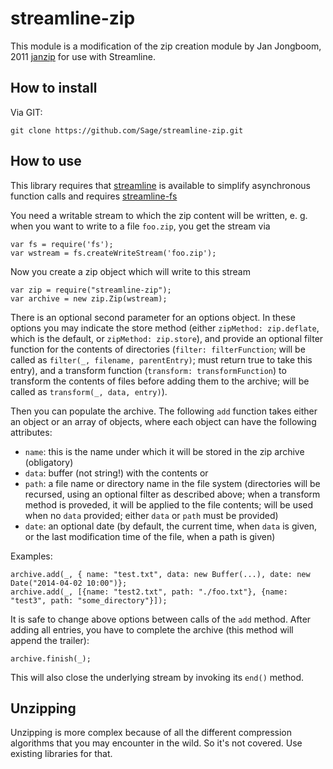 # streamline-zip

This module is a modification of the zip creation module by Jan Jongboom, 2011 [janzip](https://www.github.com/janjongboom/node-native-zip) for use with Streamline.

## How to install

Via GIT:

    git clone https://github.com/Sage/streamline-zip.git
    
## How to use

This library requires that [streamline](https://github.com/Sage/streamlinejs) is available to simplify asynchronous function calls and requires [streamline-fs](https://github.com/Sage/streamline-fs)

You need a writable stream to which the zip content will be written, e. g. when you want to write to a file `foo.zip`, you get the stream via

    var fs = require('fs');
    var wstream = fs.createWriteStream('foo.zip');

Now you create a zip object which will write to this stream

    var zip = require("streamline-zip");
    var archive = new zip.Zip(wstream);

There is an optional second parameter for an options object. In these options you may indicate the store method (either `zipMethod: zip.deflate`, which is the default, or `zipMethod: zip.store`),
and provide an optional filter function for the contents of directories (`filter: filterFunction`; will be called as `filter(_, filename, parentEntry)`; must return true to take this entry), and a transform function (`transform: transformFunction`) to transform the contents of files before adding them to the archive; will be called as `transform(_, data, entry)`). 

Then you can populate the archive. The following `add` function takes either an object or an array of objects, where each object can have the following attributes:

   * `name`: this is the name under which it will be stored in the zip archive (obligatory)
   * `data`: buffer (not string!) with the contents or
   * `path`: a file name or directory name in the file system (directories will be recursed, using an optional filter as described above; when a transform method is proveded, it will be applied to the file contents; will be used when no `data` provided; either `data` or `path` must be provided)
   * `date`: an optional date (by default, the current time, when `data` is given, or the last modification time of the file, when a path is given)

Examples:

    archive.add(_, { name: "test.txt", data: new Buffer(...), date: new Date("2014-04-02 10:00")};
    archive.add(_, [{name: "test2.txt", path: "./foo.txt"}, {name: "test3", path: "some_directory"}]);

It is safe to change above options between calls of the `add` method. 
After adding all entries, you have to complete the archive (this method will append the trailer):

    archive.finish(_);

This will also close the underlying stream by invoking its `end()` method. 

## Unzipping

Unzipping is more complex because of all the different compression algorithms that you may
encounter in the wild. So it's not covered. Use existing libraries for that.